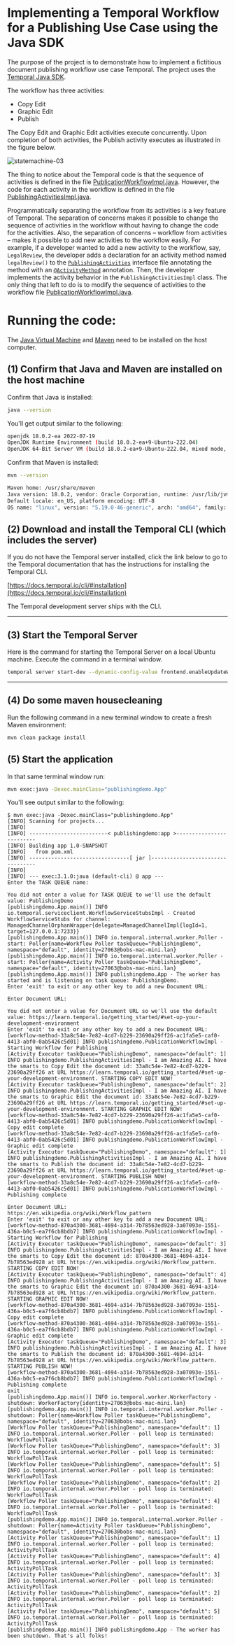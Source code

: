 # Implementing a Temporal Workflow for a Publishing Use Case using the Java SDK

The purpose of the project is to demonstrate how to implement a fictitious document publishing workflow use case Temporal. The project uses the [Temporal Java SDK](https://docs.temporal.io/docs/java/introduction).

The workflow has three activities:

- Copy Edit
- Graphic Edit
- Publish

The Copy Edit and Graphic Edit activities execute concurrently. Upon completion of both activities, the Publish activity executes as illustrated in the figure below.

![statemachine-03](https://github.com/reselbob/publishing-statemachine/assets/1110569/488b624d-c8fb-46bc-9e6b-85c0e9ebea2f)

The thing to notice about the Temporal code is that the sequence of activities is defined in the
file [PublicationWorkflowImpl.java](src/main/java/publishingdemo/PublicationWorkflowImpl.java). However, the code for each
activity in the workflow is defined in the file [PublishingActivitiesImpl.java](src/main/java/publishingdemo/PublishingActivitiesImpl.java).

Programmatically separating the workflow from its activities is a key feature of Temporal. The separation of concerns makes it possible to change  the sequence
of activities in the workflow without having to change the code for the activities. Also, the separation of concerns – workflow from activities –
makes it possible to add new activities to the workflow easily. For example, if a developer wanted to add a new activity to the workflow, say, `LegalReview`,
the developer adds a declaration for an activity method named `legalReview()` to the [`PublishingActivities`](src/main/java/publishingdemo/PublishingActivities.java) interface 
file annotating the method with an
[`@ActivityMethod`](https://docs.temporal.io/dev-guide/java/foundations#develop-activities) annotation. Then, the developer
implements the activity behavior in the `PublishingActivitiesImpl` class. The only thing that left to do is to modify the sequence of activities to the
workflow file [PublicationWorkflowImpl.java](src/main/java/publishingdemo/PublicationWorkflowImpl.java).

# Running the code:

The [Java Virtual Machine](https://openjdk.org/) and [Maven](https://maven.apache.org/install.html) need to be installed
on the host computer.

## (1) Confirm that Java and Maven are installed on the host machine

Confirm that Java is installed:

```bash
java --version
```

You'll get output similar to the following:

```bash
openjdk 18.0.2-ea 2022-07-19
OpenJDK Runtime Environment (build 18.0.2-ea+9-Ubuntu-222.04)
OpenJDK 64-Bit Server VM (build 18.0.2-ea+9-Ubuntu-222.04, mixed mode, sharing)
```

Confirm that Maven is installed:

```bash
mvn --version
```

```bash
Maven home: /usr/share/maven
Java version: 18.0.2, vendor: Oracle Corporation, runtime: /usr/lib/jvm/jdk-18.0.2
Default locale: en_US, platform encoding: UTF-8
OS name: "linux", version: "5.19.0-46-generic", arch: "amd64", family: "unix"
```

## (2) Download and install the Temporal CLI (which includes the server)

If you do not have the Temporal server installed, click the link below to go to the Temporal documentation that has the
instructions for installing the Temporal CLI.

[https://docs.temporal.io/cli/#installation](https://docs.temporal.io/cli/#installation)

The Temporal development server ships with the CLI.

---

## (3) Start the Temporal Server

Here is the command for starting the Temporal Server on a local Ubuntu machine. Execute the command in a terminal
window.

```bash
temporal server start-dev --dynamic-config-value frontend.enableUpdateWorkflowExecution=true
```

---

## (4) Do some maven housecleaning

Run the following command in a new terminal window to create a fresh Maven environment:

```bash
mvn clean package install
```

## (5) Start the application

In that same terminal window run:

```bash
mvn exec:java -Dexec.mainClass="publishingdemo.App"
```

You'll see output similar to the following:

```text                                                                                                                                                                                $ mvn exec:java -Dexec.mainClass="publishingdemo.App"
$ mvn exec:java -Dexec.mainClass="publishingdemo.App"
[INFO] Scanning for projects...
[INFO] 
[INFO] -------------------------< publishingdemo:app >-------------------------
[INFO] Building app 1.0-SNAPSHOT
[INFO]   from pom.xml
[INFO] --------------------------------[ jar ]---------------------------------
[INFO] 
[INFO] --- exec:3.1.0:java (default-cli) @ app ---
Enter the TASK QUEUE name: 

You did not enter a value for TASK QUEUE to we'll use the default value: PublishingDemo
[publishingdemo.App.main()] INFO io.temporal.serviceclient.WorkflowServiceStubsImpl - Created WorkflowServiceStubs for channel: ManagedChannelOrphanWrapper{delegate=ManagedChannelImpl{logId=1, target=127.0.0.1:7233}}
[publishingdemo.App.main()] INFO io.temporal.internal.worker.Poller - start: Poller{name=Workflow Poller taskQueue="PublishingDemo", namespace="default", identity=27063@bobs-mac-mini.lan}
[publishingdemo.App.main()] INFO io.temporal.internal.worker.Poller - start: Poller{name=Activity Poller taskQueue="PublishingDemo", namespace="default", identity=27063@bobs-mac-mini.lan}
[publishingdemo.App.main()] INFO publishingdemo.App - The worker has started and is listening on task queue: PublishingDemo.
Enter 'exit' to exit or any other key to add a new Document URL: 

Enter Document URL: 

You did not enter a value for Document URL so we'll use the default value: https://learn.temporal.io/getting_started/#set-up-your-development-environment
Enter 'exit' to exit or any other key to add a new Document URL: 
[workflow-method-33a8c54e-7e82-4cd7-b229-23690a29ff26-ac1fa5e5-caf0-4413-abf0-0ab5426c5d01] INFO publishingdemo.PublicationWorkflowImpl - Starting Workflow for Publishing
[Activity Executor taskQueue="PublishingDemo", namespace="default": 1] INFO publishingdemo.PublishingActivitiesImpl - I am Amazing AI. I have the smarts to Copy Edit the document id: 33a8c54e-7e82-4cd7-b229-23690a29ff26 at URL https://learn.temporal.io/getting_started/#set-up-your-development-environment. STARTING COPY EDIT NOW!
[Activity Executor taskQueue="PublishingDemo", namespace="default": 2] INFO publishingdemo.PublishingActivitiesImpl - I am Amazing AI. I have the smarts to Graphic Edit the document id: 33a8c54e-7e82-4cd7-b229-23690a29ff26 at URL https://learn.temporal.io/getting_started/#set-up-your-development-environment. STARTING GRAPHIC EDIT NOW!
[workflow-method-33a8c54e-7e82-4cd7-b229-23690a29ff26-ac1fa5e5-caf0-4413-abf0-0ab5426c5d01] INFO publishingdemo.PublicationWorkflowImpl - Copy edit complete
[workflow-method-33a8c54e-7e82-4cd7-b229-23690a29ff26-ac1fa5e5-caf0-4413-abf0-0ab5426c5d01] INFO publishingdemo.PublicationWorkflowImpl - Graphic edit complete
[Activity Executor taskQueue="PublishingDemo", namespace="default": 1] INFO publishingdemo.PublishingActivitiesImpl - I am Amazing AI. I have the smarts to Publish the document id: 33a8c54e-7e82-4cd7-b229-23690a29ff26 at URL https://learn.temporal.io/getting_started/#set-up-your-development-environment. STARTING PUBLISH NOW!
[workflow-method-33a8c54e-7e82-4cd7-b229-23690a29ff26-ac1fa5e5-caf0-4413-abf0-0ab5426c5d01] INFO publishingdemo.PublicationWorkflowImpl - Publishing complete

Enter Document URL: 
https://en.wikipedia.org/wiki/Workflow_pattern     
Enter 'exit' to exit or any other key to add a new Document URL: 
[workflow-method-870a4300-3681-4694-a314-7b78563ed928-3a07093e-1551-436a-b0c5-ea7f6cb8bdb7] INFO publishingdemo.PublicationWorkflowImpl - Starting Workflow for Publishing
[Activity Executor taskQueue="PublishingDemo", namespace="default": 3] INFO publishingdemo.PublishingActivitiesImpl - I am Amazing AI. I have the smarts to Copy Edit the document id: 870a4300-3681-4694-a314-7b78563ed928 at URL https://en.wikipedia.org/wiki/Workflow_pattern. STARTING COPY EDIT NOW!
[Activity Executor taskQueue="PublishingDemo", namespace="default": 4] INFO publishingdemo.PublishingActivitiesImpl - I am Amazing AI. I have the smarts to Graphic Edit the document id: 870a4300-3681-4694-a314-7b78563ed928 at URL https://en.wikipedia.org/wiki/Workflow_pattern. STARTING GRAPHIC EDIT NOW!
[workflow-method-870a4300-3681-4694-a314-7b78563ed928-3a07093e-1551-436a-b0c5-ea7f6cb8bdb7] INFO publishingdemo.PublicationWorkflowImpl - Copy edit complete
[workflow-method-870a4300-3681-4694-a314-7b78563ed928-3a07093e-1551-436a-b0c5-ea7f6cb8bdb7] INFO publishingdemo.PublicationWorkflowImpl - Graphic edit complete
[Activity Executor taskQueue="PublishingDemo", namespace="default": 3] INFO publishingdemo.PublishingActivitiesImpl - I am Amazing AI. I have the smarts to Publish the document id: 870a4300-3681-4694-a314-7b78563ed928 at URL https://en.wikipedia.org/wiki/Workflow_pattern. STARTING PUBLISH NOW!
[workflow-method-870a4300-3681-4694-a314-7b78563ed928-3a07093e-1551-436a-b0c5-ea7f6cb8bdb7] INFO publishingdemo.PublicationWorkflowImpl - Publishing complete
exit
[publishingdemo.App.main()] INFO io.temporal.worker.WorkerFactory - shutdown: WorkerFactory{identity=27063@bobs-mac-mini.lan}
[publishingdemo.App.main()] INFO io.temporal.internal.worker.Poller - shutdown: Poller{name=Workflow Poller taskQueue="PublishingDemo", namespace="default", identity=27063@bobs-mac-mini.lan}
[Workflow Poller taskQueue="PublishingDemo", namespace="default": 1] INFO io.temporal.internal.worker.Poller - poll loop is terminated: WorkflowPollTask
[Workflow Poller taskQueue="PublishingDemo", namespace="default": 3] INFO io.temporal.internal.worker.Poller - poll loop is terminated: WorkflowPollTask
[Workflow Poller taskQueue="PublishingDemo", namespace="default": 5] INFO io.temporal.internal.worker.Poller - poll loop is terminated: WorkflowPollTask
[Workflow Poller taskQueue="PublishingDemo", namespace="default": 2] INFO io.temporal.internal.worker.Poller - poll loop is terminated: WorkflowPollTask
[Workflow Poller taskQueue="PublishingDemo", namespace="default": 4] INFO io.temporal.internal.worker.Poller - poll loop is terminated: WorkflowPollTask
[publishingdemo.App.main()] INFO io.temporal.internal.worker.Poller - shutdown: Poller{name=Activity Poller taskQueue="PublishingDemo", namespace="default", identity=27063@bobs-mac-mini.lan}
[Activity Poller taskQueue="PublishingDemo", namespace="default": 1] INFO io.temporal.internal.worker.Poller - poll loop is terminated: ActivityPollTask
[Activity Poller taskQueue="PublishingDemo", namespace="default": 4] INFO io.temporal.internal.worker.Poller - poll loop is terminated: ActivityPollTask
[Activity Poller taskQueue="PublishingDemo", namespace="default": 3] INFO io.temporal.internal.worker.Poller - poll loop is terminated: ActivityPollTask
[Activity Poller taskQueue="PublishingDemo", namespace="default": 2] INFO io.temporal.internal.worker.Poller - poll loop is terminated: ActivityPollTask
[Activity Poller taskQueue="PublishingDemo", namespace="default": 5] INFO io.temporal.internal.worker.Poller - poll loop is terminated: ActivityPollTask
[publishingdemo.App.main()] INFO publishingdemo.App - The worker has been shutdown. That's all folks!

```
